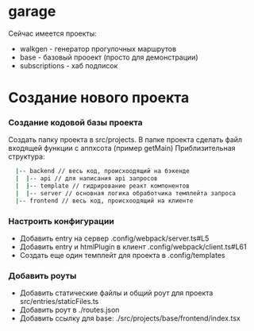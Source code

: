# garage

Сейчас имеется проекты:
- walkgen - генератор прогулочных маршрутов
- base - базовый прооект (просто для демонстрации)
- subscriptions - хаб подписок


# Создание нового проекта

### Создание кодовой базы проекта
Создать папку проекта в src/projeсts. В папке проекта сделать файл входящей функции с аппхсота (пример getMain)
Приблизительная структура:

```bash
  |-- backend // весь код, происхоодящий на бэкенде
  |  |-- api // для написания api запросов
  |  |-- template // гидрирование реакт компонентов 
  |  |-- server // основная логика обработчика темплейта запроса 
  |-- frontend // весь код, происхоодящий на клиенте
```
### Настроить конфигурации
  - Добавить entry на сервер .config/webpack/server.ts#L5
  - Добавить entry и htmlPlugin в клиент .config/webpack/client.ts#L61
  - Создать еще один темплейт для проекта в .config/templates

### Добавить роуты
  - Добавить статические файлы и общий роут для проекта src/entries/staticFiles.ts
  - Добавить роут в ./routes.json
  - Добавить ссылку для base: ./src/projects/base/frontend/index.tsx
